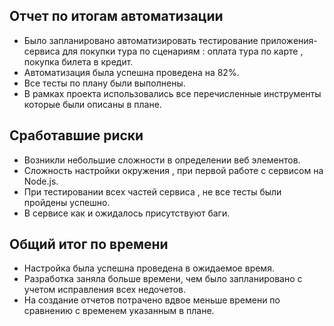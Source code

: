 

## Отчет по итогам автоматизации

- Было запланировано автоматизировать тестирование приложения-сервиса для покупки тура по сценариям : оплата тура по карте , покупка билета в кредит.
- Автоматизация была успешна проведена на 82%.
- Все тесты по плану были выполнены. 
- В рамках проекта использовались все перечисленные инструменты которые были описаны в плане.  

## Сработавшие риски

- Возникли небольшие сложности в определении веб элементов.
- Сложность настройки окружения , при первой работе с сервисом на Node.js.
- При тестировании всех частей сервиса , не все тесты были пройдены успешно.
- В сервисе как и ожидалось присутствуют баги.




## Общий итог по времени
- Настройка была успешна проведена в ожидаемое время.
- Разработка заняла больше времени, чем было запланировано с учетом исправления всех недочетов.
- На создание отчетов потрачено вдвое меньше времени по сравнению с временем указанным в плане.

